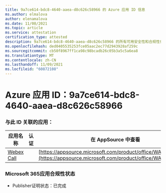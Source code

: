 ```yaml
---
title: 9a7ce614-bdc8-4640-aaea-d8c626c58966 的 Azure 应用 ID 信息
ms.author: elmalova
author: elenamalova
ms.date: 11/08/2021
ms.topic: article
ms.service: attestation
certification_type: attested
description: 9a7ce614-bdc8-4640-aaea-d8c626c58966 的所有可用安全性和合规性信息。
ms.openlocfilehash: ded0405535253fce05aac2ec77d2943928af259c
ms.sourcegitcommit: cb50f8967ff1ca98c98bcadb26c05b3a5c5a6ea8
ms.translationtype: MT
ms.contentlocale: zh-CN
ms.lasthandoff: 11/09/2021
ms.locfileid: "60872108"
---
```

# <a name="azure-app-id-9a7ce614-bdc8-4640-aaea-d8c626c58966"></a>Azure 应用 ID：9a7ce614-bdc8-4640-aaea-d8c626c58966


### <a name="apps-associated-with-this-id"></a>与此 ID 关联的应用：
| **应用名称** | **认证** | **在 AppSource 中查看** |
|--------------|---------------|-----------------------|
| [Webex Call](https://docs.microsoft.com/microsoft-365-app-certification/forward/WA200001495) |  | [https://appsource.microsoft.com/product/office/WA200001495](https://appsource.microsoft.com/product/office/WA200001495) |

### <a name="microsoft-365-app-compliance-status"></a>Microsoft 365应用合规性状态
- Publisher证明状态：已完成
